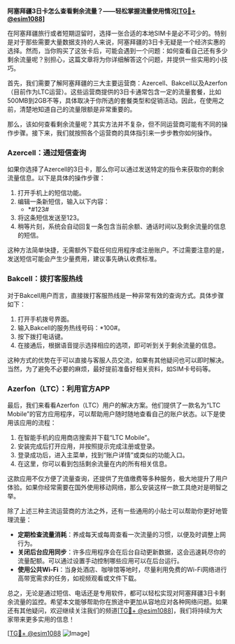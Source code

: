 **阿塞拜疆3日卡怎么查看剩余流量？——轻松掌握流量使用情况[[TG💪+ @esim1088](https://t.me/s/esim1088)]**

在阿塞拜疆旅行或者短期逗留时，选择一张合适的本地SIM卡是必不可少的。特别是对于那些需要大量数据支持的人来说，阿塞拜疆的3日卡无疑是一个经济实惠的选择。然而，当你购买了这张卡后，可能会遇到一个问题：如何查看自己还有多少剩余流量呢？别担心，这篇文章将为你详细解答这个问题，并提供一些实用的小技巧。

首先，我们需要了解阿塞拜疆的三大主要运营商：Azercell、Bakcell以及Azerfon（目前作为LTC运营）。这些运营商提供的3日卡通常包含一定的流量套餐，比如500MB到2GB不等，具体取决于你所选的套餐类型和促销活动。因此，在使用之前，清楚地知道自己的流量限额是非常重要的。

那么，该如何查看剩余流量呢？其实方法并不复杂，但不同运营商可能有不同的操作步骤。接下来，我们就按照各个运营商的具体指引来一步步教你如何操作。

### Azercell：通过短信查询

如果你选择了Azercell的3日卡，那么你可以通过发送特定的指令来获取你的剩余流量信息。以下是具体的操作步骤：

1. 打开手机上的短信功能。
2. 编辑一条新短信，输入以下内容：
   - *#123#
3. 将这条短信发送至123。
4. 稍等片刻，系统会自动回复一条包含当前余额、通话时间以及剩余流量的信息的短信。

这种方法简单快捷，无需额外下载任何应用程序或注册账户。不过需要注意的是，发送短信可能会产生少量费用，建议事先确认收费标准。

### Bakcell：拨打客服热线

对于Bakcell用户而言，直接拨打客服热线是一种非常有效的查询方式。具体步骤如下：

1. 打开手机拨号界面。
2. 输入Bakcell的服务热线号码：*100#。
3. 按下拨打电话键。
4. 在接通后，根据语音提示选择相应的选项，即可听到关于剩余流量的信息。

这种方式的优势在于可以直接与客服人员交流，如果有其他疑问也可以即时解决。当然，为了避免不必要的麻烦，最好提前准备好相关资料，如SIM卡号码等。

### Azerfon（LTC）：利用官方APP

最后，我们来看看Azerfon（LTC）用户的解决方案。他们提供了一款名为“LTC Mobile”的官方应用程序，可以帮助用户随时随地查看自己的账户状态。以下是使用该应用的流程：

1. 在智能手机的应用商店搜索并下载“LTC Mobile”。
2. 安装完成后打开应用，并按照提示完成注册或登录。
3. 登录成功后，进入主菜单，找到“账户详情”或类似的功能入口。
4. 在这里，你可以看到包括剩余流量在内的所有相关信息。

这款应用不仅方便了流量查询，还提供了充值缴费等多种服务，极大地提升了用户体验。如果你经常需要在国外使用移动网络，那么安装这样一款工具绝对是明智之举。

除了上述三种主流运营商的方法之外，还有一些通用的小贴士可以帮助你更好地管理流量：

- **定期检查流量消耗**：养成每天或每周查看一次流量的习惯，以便及时调整上网行为。
- **关闭后台应用同步**：许多应用程序会在后台自动更新数据，这会迅速耗尽你的流量配额。可以通过设置手动控制哪些应用可以在后台运行。
- **使用公共Wi-Fi**：当身处酒店、咖啡馆等地时，尽量利用免费的Wi-Fi网络进行高带宽需求的任务，如视频观看或文件下载。

总之，无论是通过短信、电话还是专用软件，都可以轻松实现对阿塞拜疆3日卡剩余流量的监控。希望本文能够帮助你在旅途中更加从容地应对各种网络问题。如果还有其他疑问，欢迎继续关注我们的频道[[TG💪+ @esim1088](https://t.me/s/esim1088)]，我们将持续为大家带来更多实用的信息！

[[TG💪+ @esim1088](https://t.me/s/esim1088) ![Image](https://i.postimg.cc/4NQfJmqS/Snipaste-2025-05-13-00-14-12.png)]